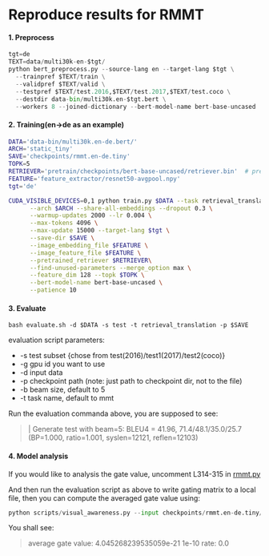 # Reproduce results for RMMT


#### 1. Preprocess
```python
tgt=de
TEXT=data/multi30k-en-$tgt/
python bert_preprocess.py --source-lang en --target-lang $tgt \
  --trainpref $TEXT/train \
  --validpref $TEXT/valid \
  --testpref $TEXT/test.2016,$TEXT/test.2017,$TEXT/test.coco \
  --destdir data-bin/multi30k.en-$tgt.bert \
  --workers 8 --joined-dictionary --bert-model-name bert-base-uncased
```

#### 2. Training(en->de as an example)
```bash
DATA='data-bin/multi30k.en-de.bert/'
ARCH='static_tiny'
SAVE='checkpoints/rmmt.en-de.tiny'
TOPK=5
RETRIEVER='pretrain/checkpoints/bert-base-uncased/retriever.bin'  # pre-trained retriever path
FEATURE='feature_extractor/resnet50-avgpool.npy'
tgt='de'

CUDA_VISIBLE_DEVICES=0,1 python train.py $DATA --task retrieval_translation \
      --arch $ARCH --share-all-embeddings --dropout 0.3 \
      --warmup-updates 2000 --lr 0.004 \
      --max-tokens 4096 \
      --max-update 15000 --target-lang $tgt \
      --save-dir $SAVE \
      --image_embedding_file $FEATURE \
      --image_feature_file $FEATURE \
      --pretrained_retriever $RETRIEVER\
      --find-unused-parameters --merge_option max \
      --feature_dim 128 --topk $TOPK \
      --bert-model-name bert-base-uncased \
      --patience 10 
```

#### 3. Evaluate
```
bash evaluate.sh -d $DATA -s test -t retrieval_translation -p $SAVE
```
evaluation script parameters:

- -s test subset {chose from test(2016)/test1(2017)/test2(coco)}
- -g gpu id you want to use
- -d input data
- -p checkpoint path (note: just path to checkpoint dir, not to the file)
- -b beam size, default to 5
- -t task name, default to mmt

Run the evaluation commanda above, you are supposed to see:
> | Generate test with beam=5: BLEU4 = 41.96, 71.4/48.1/35.0/25.7 (BP=1.000, ratio=1.001, syslen=12121, reflen=12103)


#### 4. Model analysis
If you would like to analysis the gate value, uncomment L314-315 in [rmmt.py](https://github.com/LividWo/Revisit-MMT/blob/master/fairseq/models/gated.py)

And then run the evaluation script as above to write gating matrix to a local file, then you can compute the averaged gate value using:
```python
python scripts/visual_awareness.py --input checkpoints/rmmt.en-de.tiny/gated.txt 
```

You shall see:
> average gate value: 4.045268239535059e-21
>1e-10 rate: 0.0